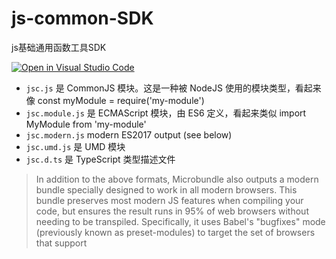 # js-common-SDK
js基础通用函数工具SDK

[![Open in Visual Studio Code](https://open.vscode.dev/badges/open-in-vscode.svg)](https://open.vscode.dev/Sogrey/js-common-SDK)


- `jsc.js` 是 CommonJS 模块。这是一种被 NodeJS 使用的模块类型，看起来像 const myModule = require('my-module')
- `jsc.module.js` 是 ECMAScript 模块，由 ES6 定义，看起来类似 import MyModule from 'my-module'
- `jsc.modern.js` modern ES2017 output (see below)
- `jsc.umd.js` 是 UMD 模块
- `jsc.d.ts` 是 TypeScript 类型描述文件

> In addition to the above formats, Microbundle also outputs a modern bundle specially designed to work in all modern browsers. This bundle preserves most modern JS features when compiling your code, but ensures the result runs in 95% of web browsers without needing to be transpiled. Specifically, it uses Babel's "bugfixes" mode (previously known as preset-modules) to target the set of browsers that support <script type="module"> - that allows syntax like async/await, tagged templates, arrow functions, destructured and rest parameters, etc. The result is generally smaller and faster to execute than the plain esm bundle.
> 
> 除了上述格式之外，Microbundle 还输出了一个`modern`专门设计用于所有现代浏览器的包。这个包在编译你的代码时保留了大多数现代 JS 特性，但确保结果在 95% 的 Web 浏览器中运行而无需转换。具体来说，它使用 Babel 的“bugfixes”模式 （以前称为preset-modules）来定位支持的浏览器集`<script type="module">`- 允许使用 `async/await`、标记模板、箭头函数、解构和休息参数等语法。结果是通常比普通esm包更小，执行速度更快。
>
> From Microbundle

## Install
``` bash
npm i @sogrey/js-common-sdk
```
## Usage
umd:
``` html
<!-- <script src="./bundles/jsc.umd.js"></script> -->
<script src="./node_modules/@sogrey/js-common-SDK/bundles/jsc.umd.js"></script>
<script>
    let greeter = new JSC.Greeter("world");
    console.log(greeter.greet());
</script>
```
module:
``` js
<script type="module">
    import JSC from './bundles/jsc.module.js';
    let greeter = new JSC.Greeter("world");
    console.log(greeter.greet());
</script>
```
nodejs:
``` js
let JSC = require('@sogrey/js-common-sdk')

let greeter = new JSC.Greeter("world");
console.log(greeter.greet());
```
